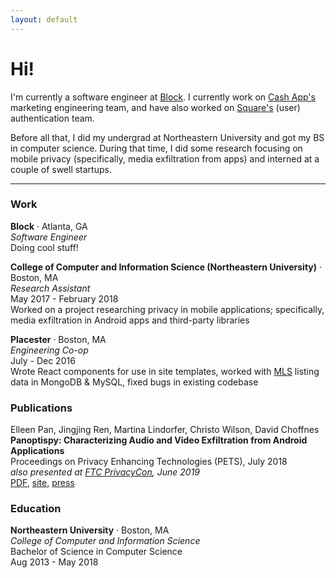 ```yaml
---
layout: default
---
```

# Hi!

I'm currently a software engineer at [Block](https://block.xyz/). I currently work on [Cash App's](https://cash.app/) marketing engineering team, and have also worked on [Square's](https://squareup.com/us/en) (user) authentication team.

Before all that, I did my undergrad at Northeastern University and got my BS in computer science. During that time, I did some research focusing on mobile privacy (specifically, media exfiltration from apps) and interned at a couple of swell startups.

---

### Work
**Block** · Atlanta, GA  
*Software Engineer*  
Doing cool stuff!

**College of Computer and Information Science (Northeastern University)** · Boston, MA  
*Research Assistant*  
May 2017 - February 2018  
Worked on a project researching privacy in mobile applications; specifically, media exfiltration in Android apps and third-party libraries

**Placester** · Boston, MA  
*Engineering Co-op*  
July - Dec 2016  
Wrote React components for use in site templates, worked with [MLS](https://en.wikipedia.org/wiki/Multiple_listing_service) listing data in MongoDB & MySQL, fixed bugs in existing codebase  

### Publications
Elleen Pan, Jingjing Ren, Martina Lindorfer, Christo Wilson, David Choffnes  
**Panoptispy: Characterizing Audio and Video Exfiltration from Android Applications**  
Proceedings on Privacy Enhancing Technologies (PETS), July 2018  
*also presented at [FTC PrivacyCon](https://www.ftc.gov/news-events/events-calendar/privacycon-2019), June 2019*  
[PDF](/files/panoptispy.pdf), [site](https://recon.meddle.mobi/panoptispy/index.html), [press](/press)  

### Education
**Northeastern University** · Boston, MA  
*College of Computer and Information Science*  
Bachelor of Science in Computer Science  
Aug 2013 -  May 2018

